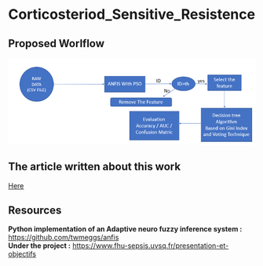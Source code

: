 # Corticosteriod_Sensitive_Resistence
## Proposed Worlflow
![](https://github.com/hbfawaz112/Corticosteroid-Sensitive-Resistance/blob/main/proposed%20adaptation%20images.PNG?raw=true)
## The article written about this work
<a href="https://github.com/hbfawaz112/Corticosteroid-Sensitive-Resistance/blob/main/The%20article.pdf"> Here </a>

## Resources 
<b>Python implementation of an Adaptive neuro fuzzy inference system : </b>https://github.com/twmeggs/anfis
<br>
<b>Under the project :</b> https://www.fhu-sepsis.uvsq.fr/presentation-et-objectifs
